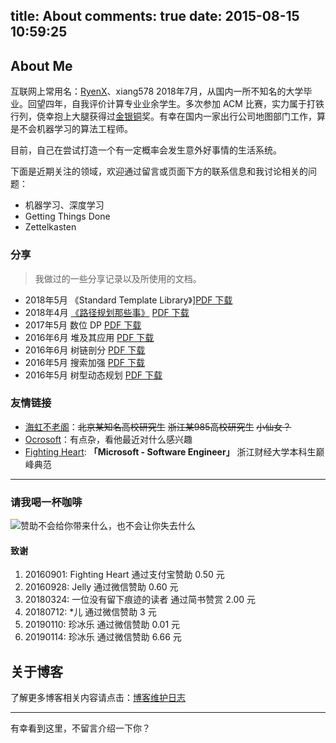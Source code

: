title: About
comments: true
date: 2015-08-15 10:59:25
---

## About Me

互联网上常用名：[RyenX](https://github.com/xiang578)、xiang578
2018年7月，从国内一所不知名的大学毕业。回望四年，自我评价计算专业业余学生。多次参加 ACM 比赛，实力属于打铁行列，侥幸抱上大腿获得过[金](https://xiang578.com/2017/11/05/icpc-xian-2017/)[银](https://xiang578.com/2017/12/18/icpc-ecl-shanghai-2017/)[铜](https://xiang578.com/2017/01/29/icpc-beijing-2016/)奖。有幸在国内一家出行公司地图部门工作，算是不会机器学习的算法工程师。

目前，自己在尝试打造一个有一定概率会发生意外好事情的生活系统。

下面是近期关注的领域，欢迎通过留言或页面下方的联系信息和我讨论相关的问题：

- 机器学习、深度学习
- Getting Things Done
- Zettelkasten

### 分享

> 我做过的一些分享记录以及所使用的文档。

- 2018年5月 《Standard Template Library》][PDF 下载](https://github.com/xiang578/share/blob/master/stl.pdf)
- 2018年4月 [《路径规划那些事》](https://xiang578.com/2018/04/28/use-gtd-to-speach/) [PDF 下载](https://github.com/xiang578/share/blob/master/file/0425.pdf)
- 2017年5月 数位 DP [PDF 下载](https://github.com/xiang578/share/blob/master/file/20170525dp.pdf)
- 2016年6月 堆及其应用 [PDF 下载](https://github.com/xiang578/share/blob/master/file/2016heap.pdf)
- 2016年6月 树链剖分 [PDF 下载](https://github.com/xiang578/share/blob/master/file/2016treechain.pdf)
- 2016年5月 搜索加强 [PDF 下载](https://github.com/xiang578/share/blob/master/file/20160531search.pdf)
- 2016年5月 树型动态规划 [PDF 下载](https://github.com/xiang578/share/blob/master/file/20160531dp.pdf)


### 友情链接

- [海虹不老阁](http://haihongblog.com/)：~~北京某知名高校研究生~~ ~~浙江某985高校研究生~~ ~~小仙女？~~
- [Ocrosoft](https://www.ocrosoft.com/)：有点杂，看他最近对什么感兴趣
- [Fighting Heart](http://www.cnblogs.com/zufezzt): **「Microsoft - Software Engineer」** 浙江财经大学本科生巅峰典范


----------

### 请我喝一杯咖啡

![赞助不会给你带来什么，也不会让你失去什么](http://media.xiang578.com/%E6%94%B6%E6%AC%BE%E7%A0%81.jpg)

#### 致谢

1. 20160901: Fighting Heart 通过支付宝赞助 0.50 元
2. 20160928: Jelly 通过微信赞助 0.60 元
3. 20180324: 一位没有留下痕迹的读者 通过简书赞赏 2.00 元
4. 20180712: *儿 通过微信赞助 3 元
5. 20190110: 珍冰乐 通过微信赞助 0.01 元
6. 20190114: 珍冰乐 通过微信赞助 6.66 元

## 关于博客

了解更多博客相关内容请点击：[博客维护日志](https://xiang578.com/2018/07/03/BlogLog/)

----------

有幸看到这里，不留言介绍一下你？

